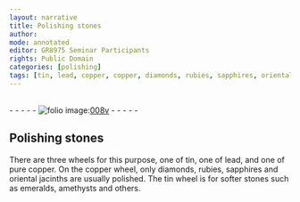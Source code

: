 ```yaml
---
layout: narrative
title: Polishing stones
author:
mode: annotated
editor: GR8975 Seminar Participants
rights: Public Domain
categories: [polishing]
tags: [tin, lead, copper, copper, diamonds, rubies, sapphires, oriental, jacinths, tin, emeralds, amethysts]
---
```


 <br/>- - - - - <a href="http://gallica.bnf.fr/ark:/12148/btv1b10500001g/f22.image"><img src="../assets/photo-icon.png" alt="folio image: " style="display:inline-block; margin-bottom:-3px;"/>008v</a> - - - - - <br/> 
## Polishing stones

 
 <span class="activity"></span> There are three <span class="tool">wheel</span>s for this purpose, one of <span class="material">tin</span>, one of <span class="material">lead</span>, and one of <span class="material_format">pure <span class="material">copper</span></span>. On the <span class="tool"><span class="material">copper</span> wheel</span>, only <span class="material">diamonds</span>, <span class="material">rubies</span>, <span class="material">sapphires</span> and <span class="material">oriental jacinths</span> are usually polished. The <span class="tool"><span class="material">tin</span></span> wheel is for softer stones such as <span class="material">emeralds</span>, <span class="material">amethysts</span> and others. 
 